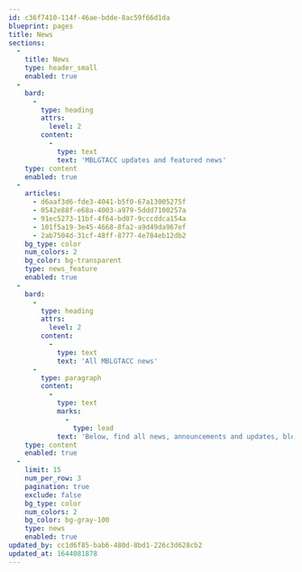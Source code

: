 ```yaml
---
id: c36f7410-114f-46ae-bdde-8ac59f66d1da
blueprint: pages
title: News
sections:
  -
    title: News
    type: header_small
    enabled: true
  -
    bard:
      -
        type: heading
        attrs:
          level: 2
        content:
          -
            type: text
            text: 'MBLGTACC updates and featured news'
    type: content
    enabled: true
  -
    articles:
      - d6aaf3d6-fde3-4041-b5f0-67a13005275f
      - 0542e88f-e68a-4003-a979-5ddd7100257a
      - 91ec5273-11bf-4f64-bd07-9cccddca154a
      - 101f5a19-3e45-4668-8fa2-a9d49da967ef
      - 2ab7504d-31cf-48ff-8777-4e784eb12db2
    bg_type: color
    num_colors: 2
    bg_color: bg-transparent
    type: news_feature
    enabled: true
  -
    bard:
      -
        type: heading
        attrs:
          level: 2
        content:
          -
            type: text
            text: 'All MBLGTACC news'
      -
        type: paragraph
        content:
          -
            type: text
            marks:
              -
                type: lead
            text: 'Below, find all news, announcements and updates, blog posts, media mentions, and other written updates from the Midwest Bisexual Lesbian Gay Transgender Asexual College Conference.'
    type: content
    enabled: true
  -
    limit: 15
    num_per_row: 3
    pagination: true
    exclude: false
    bg_type: color
    num_colors: 2
    bg_color: bg-gray-100
    type: news
    enabled: true
updated_by: cc1d6f85-bab6-480d-8bd1-226c3d628cb2
updated_at: 1644081878
---
```

